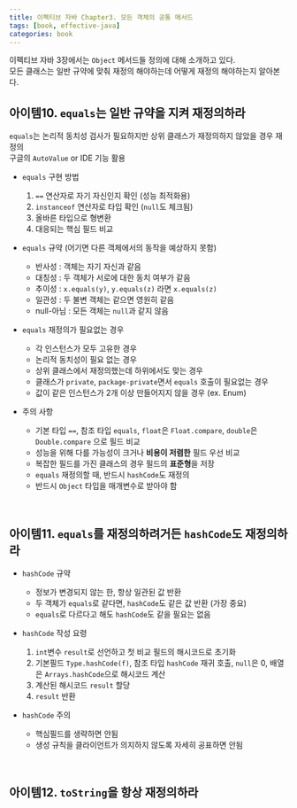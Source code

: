 ```yaml
---
title: 이펙티브 자바 Chapter3. 모든 객체의 공통 메서드
tags: [book, effective-java]
categories: book
---
```



이펙티브 자바 3장에서는 `Object` 메서드들 정의에 대해 소개하고 있다.   
모든 클래스는 일반 규약에 맞춰 재정의 해야하는데 어떻게 재정의 해야하는지 알아본다. 

<!--more-->

## 아이템10. `equals`는 일반 규약을 지켜 재정의하라

`equals`는 논리적 동치성 검사가 필요하지만 상위 클래스가 재정의하지 않았을 경우 재정의    
구글의 `AutoValue` or IDE 기능 활용

- `equals` 구현 방법
  1. `==` 연산자로 자기 자신인지 확인 (성능 최적화용)
  2. `instanceof` 연산자로 타입 확인 (`null`도 체크됨)
  3. 올바른 타입으로 형변환
  4. 대응되는 핵심 필드 비교

- `equals` 규약 (어기면 다른 객체에서의 동작을 예상하지 못함)
  - 반사성 : 객체는 자기 자신과 같음
  - 대칭성 : 두 객체가 서로에 대한 동치 여부가 같음
  - 추이성 : `x.equals(y)`, `y.equals(z)` 라면 `x.equals(z)`
  - 일관성 : 두 불변 객체는 같으면 영원히 같음
  - null-아님 : 모든 객체는 `null`과 같지 않음
   
- `equals` 재정의가 필요없는 경우
  - 각 인스턴스가 모두 고유한 경우
  - 논리적 동치성이 필요 없는 경우
  - 상위 클래스에서 재정의했는데 하위에서도 맞는 경우
  - 클래스가 `private`, `package-private`면서 `equals` 호출이 필요없는 경우
  - 값이 같은 인스턴스가 2개 이상 만들어지지 않을 경우 (ex. Enum)
  
- 주의 사항
  - 기본 타입 `==`, 참조 타입 `equals`, `float`은 `Float.compare`, `double`은 `Double.compare` 으로 필드 비교
  - 성능을 위해 다를 가능성이 크거나 **비용이 저렴한** 필드 우선 비교
  - 복잡한 필드를 가진 클래스의 경우 필드의 **표준형**을 저장
  - `equals` 재정의할 때, 반드시 `hashCode`도 재정의
  - 반드시 `Object` 타입을 매개변수로 받아야 함

<br/>

## 아이템11. `equals`를 재정의하려거든 `hashCode`도 재정의하라

- `hashCode` 규약
  - 정보가 변경되지 않는 한, 항상 일관된 값 반환
  - 두 객체가 `equals`로 같다면, `hashCode`도 같은 값 반환 (가장 중요)
  - `equals`로 다르다고 해도 `hashCode`도 같을 필요는 없음
  
- `hashCode` 작성 요령
  1. `int`변수 `result`로 선언하고 첫 비교 필드의 해시코드로 초기화
  2. 기본필드 `Type.hashCode(f)`, 참조 타입 `hashCode` 재귀 호출, `null`은 0, 배열은 `Arrays.hashCode`으로 해시코드 계산
  3. 계산된 해시코드 `result` 할당
  4. `result` 반환
  
- `hashCode` 주의
  - 핵심필드를 생략하면 안됨
  - 생성 규칙을 클라이언트가 의지하지 않도록 자세히 공표하면 안됨  
  
<br/>

## 아이템12. `toString`을 항상 재정의하라

 